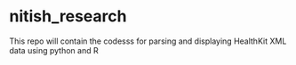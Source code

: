# nitish_research

This repo will contain the codesss for parsing and displaying HealthKit XML data using python and R
